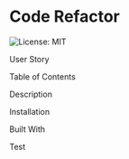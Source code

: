 # Code Refactor

![License: MIT](https://img.shields.io/badge/License-MIT-yellow.svg)

User Story

Table of Contents

Description

Installation

Built With

Test
